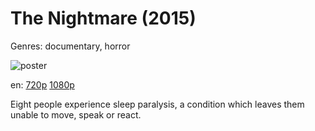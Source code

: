 # The Nightmare (2015)

Genres: documentary, horror

![poster](http://image.tmdb.org/t/p/w500/cJdvEQSw9ICjohj28YOsHcgq3Po.jpg)

en:
  [720p](magnet:?xt=urn:btih:8fc7481fe14681cc9c050a3d6fe0ca0afe029ed2&dn=The+Nightmare+%282015%29+720p+BrRip+x264+-+YIFY&tr=udp%3A%2F%2Ftracker.openbittorrent.com%3A80%2Fannounce&tr=udp%3A%2F%2Fglotorrents.pw%3A6969%2Fannounce&tr=udp%3A%2F%2Ftracker.openbittorrent.com%3A80%2Fannounce&tr=udp%3A%2F%2Ftracker.opentrackr.org%3A1337%2Fannounce&tr=udp%3A%2F%2Fzer0day.to%3A1337%2Fannounce&tr=udp%3A%2F%2Ftracker.coppersurfer.tk%3A6969%2Fannounce)
  [1080p](https://extratorrent.cc/download/4350698/The+Nightmare+%282015%29+1080p+BrRip+x264+-+YIFY.torrent)
  


Eight people experience sleep paralysis, a condition which leaves them unable to move, speak or react.